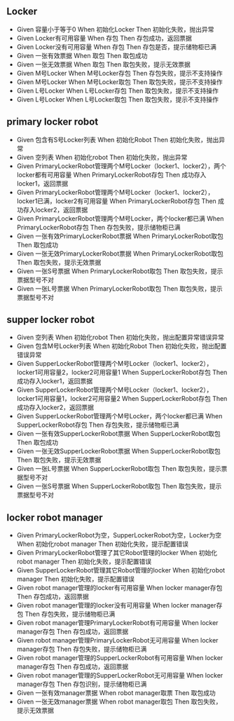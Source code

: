 ## Locker
- Given 容量小于等于0 When 初始化Locker Then 初始化失败，抛出异常
- Given Locker有可用容量 When 存包 Then 存包成功，返回票据
- Given Locker没有可用容量 When 存包 Then 存包是否，提示储物柜已满
- Given 一张有效票据 When 取包 Then 取包成功
- Given 一张无效票据 When 取包 Then 取包失败，提示无效票据
- Given M号Locker When M号Locker存包 Then 存包失败，提示不支持操作
- Given M号Locker When M号Locker取包 Then 取包失败，提示不支持操作
- Given L号Locker When L号Locker存包 Then 取包失败，提示不支持操作
- Given L号Locker When L号Locker取包 Then 取包失败，提示不支持操作

## primary locker robot
- Given 包含有S号Locker列表 When 初始化Robot Then 初始化失败，抛出异常
- Given 空列表 When 初始化robot Then 初始化失败，抛出异常
- Given PrimaryLockerRobot管理两个M号Locker（locker1、locker2），两个locker都有可用容量 When PrimaryLockerRobot存包 Then 成功存入locker1，返回票据
- Given PrimaryLockerRobot管理两个M号Locker（locker1、locker2），locker1已满，locker2有可用容量 When PrimaryLockerRobot存包 Then 成功存入locker2，返回票据
- Given PrimaryLockerRobot管理两个M号Locker，两个locker都已满 When PrimaryLockerRobot存包 Then 存包失败，提示储物柜已满
- Given 一张有效PrimaryLockerRobot票据 When PrimaryLockerRobot取包 Then 取包成功
- Given 一张无效PrimaryLockerRobot票据 When PrimaryLockerRobot取包 Then 取包失败，提示无效票据
- Given 一张S号票据 When PrimaryLockerRobot取包 Then 取包失败，提示票据型号不对
- Given 一张L号票据 When PrimaryLockerRobot取包 Then 取包失败，提示票据型号不对

## supper locker robot
- Given 空列表 When 初始化robot Then 初始化失败，抛出配置异常错误异常
- Given 包含M号Locker列表 When 初始化Robot Then 初始化失败，抛出配置错误异常
- Given SupperLockerRobot管理两个M号Locker（locker1、locker2），locker1可用容量2，locker2可用容量1 When SupperLockerRobot存包 Then 成功存入locker1，返回票据
- Given SupperLockerRobot管理两个M号Locker（locker1、locker2），locker1可用容量1，locker2可用容量2 When SupperLockerRobot存包 Then 成功存入locker2，返回票据
- Given SupperLockerRobot管理两个M号Locker，两个locker都已满 When SupperLockerRobot存包 Then 存包失败，提示储物柜已满
- Given 一张有效SupperLockerRobot票据 When SupperLockerRobot取包 Then 取包成功
- Given 一张无效SupperLockerRobot票据 When SupperLockerRobot取包 Then 取包失败，提示无效票据
- Given 一张L号票据 When SupperLockerRobot取包 Then 取包失败，提示票据型号不对
- Given 一张S号票据 When SupperLockerRobot取包 Then 取包失败，提示票据型号不对

## locker robot manager
- Given PrimaryLockerRobot为空，SupperLockerRobot为空，Locker为空 When 初始化robot manager Then 初始化失败，提示配置错误
- Given PrimaryLockerRobot管理了其它Robot管理的locker When 初始化robot manager Then 初始化失败，提示配置错误
- Given SupperLockerRobot管理其它Robot管理的locker When 初始化robot manager Then 初始化失败，提示配置错误
- Given robot manager管理的locker有可用容量 When locker manager存包 Then 存包成功，返回票据
- Given robot manager管理的locker没有可用容量 When locker manager存包 Then 存包失败，提示储物柜已满
- Given robot manager管理PrimaryLockerRobot有可用容量 When locker manager存包 Then 存包成功，返回票据
- Given robot manager管理PrimaryLockerRobot无可用容量 When locker manager存包 Then 存包失败，提示储物柜已满
- Given robot manager管理的SupperLockerRobot有可用容量 When locker manager存包 Then 存包成功，返回票据
- Given robot manager管理的SupperLockerRobot无可用容量 When locker manager存包 Then 存包识别，提示储物柜已满
- Given 一张有效manager票据 When robot manager取票 Then 取包成功
- Given 一张无效manager票据 When robot manager取包 Then 取包失败，提示无效票据


